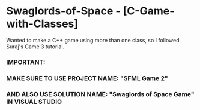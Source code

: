 # Swaglords-of-Space - [C-Game-with-Classes]
Wanted to make a C++ game using more than one class, so I followed Suraj's Game 3 tutorial.

### IMPORTANT:
###   MAKE SURE TO USE PROJECT NAME: "SFML Game 2"
###   AND ALSO USE SOLUTION NAME: "Swaglords of Space Game" IN VISUAL STUDIO
